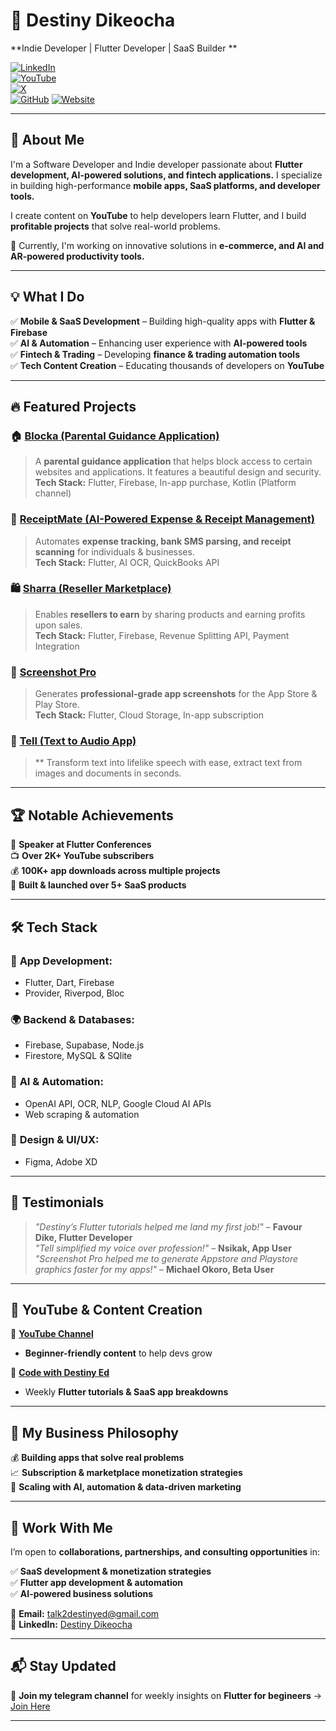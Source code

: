 # 🚀 Destiny Dikeocha  

**Indie Developer | Flutter Developer | SaaS Builder **  

[![LinkedIn](https://img.shields.io/badge/LinkedIn-Connect-blue?style=flat-square&logo=linkedin)](https://www.linkedin.com/in/destiny-ed)  
[![YouTube](https://img.shields.io/badge/YouTube-Subscribe-red?style=flat-square&logo=youtube)](https://www.youtube.com/@Destiny_Ed)  
[![X](https://img.shields.io/badge/Twitter-Follow-blue?style=flat-square&logo=twitter)](https://x.com/DestinyEd8)  
[![GitHub](https://img.shields.io/badge/GitHub-Projects-black?style=flat-square&logo=github)]([https://github.com/destiny-dikeocha](https://github.com/Destiny-Ed))  
[![Website](https://img.shields.io/badge/Website-Explore-lightgrey?style=flat-square&logo=google-chrome)]([https://yourportfolio.com](https://play.google.com/store/apps/dev?id=5152314488331482508))  

---

## 🌟 About Me  

I'm a Software Developer and Indie developer passionate about **Flutter development, AI-powered solutions, and fintech applications.** I specialize in building high-performance **mobile apps, SaaS platforms, and developer tools.**  

I create content on **YouTube** to help developers learn Flutter, and I build **profitable projects** that solve real-world problems.  

🚀 Currently, I'm working on innovative solutions in **e-commerce, and AI and AR-powered productivity tools.**  

---

## 💡 What I Do  

✅ **Mobile & SaaS Development** – Building high-quality apps with **Flutter & Firebase**  
✅ **AI & Automation** – Enhancing user experience with **AI-powered tools**  
✅ **Fintech & Trading** – Developing **finance & trading automation tools**  
✅ **Tech Content Creation** – Educating thousands of developers on **YouTube**  

---

## 🔥 Featured Projects  

### 🏠 [**Blocka (Parental Guidance Application)**](https://play.google.com/store/apps/details?id=app.blockr)  
> A **parental guidance application** that helps block access to certain websites and applications. It features a beautiful design and security.  
**Tech Stack:** Flutter, Firebase, In-app purchase, Kotlin (Platform channel)  


### 📄 [**ReceiptMate (AI-Powered Expense & Receipt Management)**](https://yourapp.com)  
> Automates **expense tracking, bank SMS parsing, and receipt scanning** for individuals & businesses.  
**Tech Stack:** Flutter, AI OCR, QuickBooks API  

### 🛍️ [**Sharra (Reseller Marketplace)**](https://play.google.com/store/apps/details?id=store.shara.app)  
> Enables **resellers to earn** by sharing products and earning profits upon sales.  
**Tech Stack:** Flutter, Firebase, Revenue Splitting API, Payment Integration 

### 📸 [**Screenshot Pro**](https://play.google.com/store/apps/details?id=ap.screenshot.pro)  
> Generates **professional-grade app screenshots** for the App Store & Play Store.  
**Tech Stack:** Flutter, Cloud Storage, In-app subscription

### 📱 [**Tell (Text to Audio App)**](https://yourapp.com)  
> ** Transform text into lifelike speech with ease, extract text from images and documents in seconds.

---

## 🏆 Notable Achievements  

🎤 **Speaker at Flutter Conferences**  
📺 **Over 2K+ YouTube subscribers**  
💰 **100K+ app downloads across multiple projects**  
🚀 **Built & launched over 5+ SaaS products**  

---

## 🛠️ Tech Stack  

### 📱 **App Development:**  
- Flutter, Dart, Firebase  
- Provider, Riverpod, Bloc  

### 🌍 **Backend & Databases:**  
- Firebase, Supabase, Node.js  
- Firestore, MySQL & SQlite  

### 🤖 **AI & Automation:**  
- OpenAI API, OCR, NLP, Google Cloud AI APIs  
- Web scraping & automation  

### 🎨 **Design & UI/UX:**  
- Figma, Adobe XD  

---

## 🎤 Testimonials  

> _"Destiny’s Flutter tutorials helped me land my first job!"_ – **Favour Dike, Flutter Developer**  
> _"Tell simplified my voice over profession!"_ – **Nsikak, App User**  
> _"Screenshot Pro helped me to generate Appstore and Playstore graphics faster for my apps!"_ – **Michael Okoro, Beta User**  

---

## 🎥 YouTube & Content Creation  

🎥 **[YouTube Channel](https://www.youtube.com/@Destiny_Ed)**  
- **Beginner-friendly content** to help devs grow  

🎥 **[Code with Destiny Ed](https://t.me/code_with_destiny_ed)**  
- Weekly **Flutter tutorials & SaaS app breakdowns**  

---

## 📢 My Business Philosophy  

💰 **Building apps that solve real problems**  
📈 **Subscription & marketplace monetization strategies**  
🚀 **Scaling with AI, automation & data-driven marketing**  

---

## 📩 Work With Me  

I’m open to **collaborations, partnerships, and consulting opportunities** in:  

✅ **SaaS development & monetization strategies**  
✅ **Flutter app development & automation**  
✅ **AI-powered business solutions**  

📩 **Email:** talk2destinyed@gmail.com  
💼 **LinkedIn:** [Destiny Dikeocha](https://www.linkedin.com/in/destiny-ed)  

---

## 📬 Stay Updated  

🔹 **Join my telegram channel** for weekly insights on **Flutter for begineers** → [Join Here](https://t.me/code_with_destiny_ed)  

---
